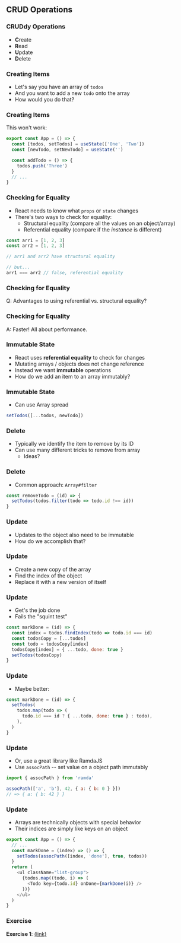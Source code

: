 ## CRUD Operations

### CRUDdy Operations

* **C**reate
* **R**ead
* **U**pdate
* **D**elete

### Creating Items

* Let's say you have an array of `todos`
* And you want to add a new `todo` onto the array
* How would you do that?

### Creating Items

This won't work:

```javascript
export const App = () => {
  const [todos, setTodos] = useState(['One', 'Two'])
  const [newTodo, setNewTodo] = useState('')

  const addTodo = () => {
    todos.push('Three')
  }
  // ...
}
```

### Checking for Equality

* React needs to know what `props` or `state` changes
* There's two ways to check for equality:
  * Structural equality (compare all the values on an object/array)
  * Referential equality (compare if the *instance* is different)

```javascript
const arr1 = [1, 2, 3]
const arr2 = [1, 2, 3]

// arr1 and arr2 have structural equality

// but...
arr1 === arr2 // false, referential equality
```

### Checking for Equality

Q: Advantages to using referential vs. structural equality?

### Checking for Equality

A: Faster! All about performance.

### Immutable State

* React uses **referential equality** to check for changes
* Mutating arrays / objects does not change reference
* Instead we want **immutable** operations
* How do we add an item to an array immutably?

### Immutable State

* Can use Array spread

```javascript
setTodos([...todos, newTodo])
```

### Delete

* Typically we identify the item to remove by its ID
* Can use many different tricks to remove from array
  * Ideas?

### Delete

* Common approach: `Array#filter`

```javascript
const removeTodo = (id) => {
  setTodos(todos.filter(todo => todo.id !== id))
}
```

### Update

* Updates to the object also need to be immutable
* How do we accomplish that?

### Update

* Create a new copy of the array
* Find the index of the object
* Replace it with a new version of itself

### Update

* Get's the job done
* Fails the "squint test"

```javascript
const markDone = (id) => {
  const index = todos.findIndex(todo => todo.id === id)
  const todosCopy = [...todos]
  const todo = todosCopy[index]
  todosCopy[index] = { ...todo, done: true }
  setTodos(todosCopy)
}
```

### Update

* Maybe better:

```javascript
const markDone = (id) => {
  setTodos(
    todos.map(todo => (
      todo.id === id ? { ...todo, done: true } : todo),
    ),
  )
}
```

### Update

* Or, use a great library like RamdaJS
* Use `assocPath` -- set value on a object path immutably

```javascript
import { assocPath } from 'ramda'

assocPath(['a', 'b'], 42, { a: { b: 0 } }])
// => { a: { b: 42 } }
```

### Update

* Arrays are technically objects with special behavior
* Their indices are simply like keys on an object

```javascript
export const App = () => {
  // ...
  const markDone = (index) => () => {
    setTodos(assocPath([index, 'done'], true, todos))
  }
  return (
    <ul className="list-group">
      {todos.map((todo, i) => (
        <Todo key={todo.id} onDone={markDone(i)} />
      ))}
    </ul>
  )
}
```

### Exercise

**Exercise 1**: [(link)](https://codesandbox.io/s/solitary-hill-hyc8p?file=/src/App.js)
